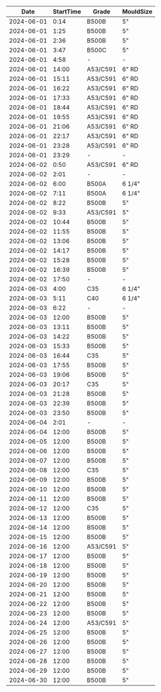 | **Date**   	| **StartTime** 	| **Grade** 	| **MouldSize** 	|
|------------	|---------------	|-----------	|---------------	|
| 2024-06-01 	| 0:14          	| B500B     	| 5"            	|
| 2024-06-01 	| 1:25          	| B500B     	| 5"            	|
| 2024-06-01 	| 2:36          	| B500B     	| 5"            	|
| 2024-06-01 	| 3:47          	| B500C     	| 5"            	|
| 2024-06-01 	| 4:58          	| -         	| -             	|
| 2024-06-01 	| 14:00         	| A53/C591  	| 6" RD         	|
| 2024-06-01 	| 15:11         	| A53/C591  	| 6" RD         	|
| 2024-06-01 	| 16:22         	| A53/C591  	| 6" RD         	|
| 2024-06-01 	| 17:33         	| A53/C591  	| 6" RD         	|
| 2024-06-01 	| 18:44         	| A53/C591  	| 6" RD         	|
| 2024-06-01 	| 19:55         	| A53/C591  	| 6" RD         	|
| 2024-06-01 	| 21:06         	| A53/C591  	| 6" RD         	|
| 2024-06-01 	| 22:17         	| A53/C591  	| 6" RD         	|
| 2024-06-01 	| 23:28         	| A53/C591  	| 6" RD         	|
| 2024-06-01 	| 23:29         	| -         	| -             	|
| 2024-06-02 	| 0:50          	| A53/C591  	| 6" RD         	|
| 2024-06-02 	| 2:01          	| -         	| -             	|
| 2024-06-02 	| 6:00          	| B500A     	| 6 1/4"        	|
| 2024-06-02 	| 7:11          	| B500A     	| 6 1/4"        	|
| 2024-06-02 	| 8:22          	| B500B     	| 5"            	|
| 2024-06-02 	| 9:33          	| A53/C591  	| 5"            	|
| 2024-06-02 	| 10:44         	| B500B     	| 5"            	|
| 2024-06-02 	| 11:55         	| B500B     	| 5"            	|
| 2024-06-02 	| 13:06         	| B500B     	| 5"            	|
| 2024-06-02 	| 14:17         	| B500B     	| 5"            	|
| 2024-06-02 	| 15:28         	| B500B     	| 5"            	|
| 2024-06-02 	| 16:39         	| B500B     	| 5"            	|
| 2024-06-02 	| 17:50         	| -         	| -             	|
| 2024-06-03 	| 4:00          	| C35       	| 6 1/4"        	|
| 2024-06-03 	| 5:11          	| C40       	| 6 1/4"        	|
| 2024-06-03 	| 6:22          	| -         	| -             	|
| 2024-06-03 	| 12:00         	| B500B     	| 5"            	|
| 2024-06-03 	| 13:11         	| B500B     	| 5"            	|
| 2024-06-03 	| 14:22         	| B500B     	| 5"            	|
| 2024-06-03 	| 15:33         	| B500B     	| 5"            	|
| 2024-06-03 	| 16:44         	| C35       	| 5"            	|
| 2024-06-03 	| 17:55         	| B500B     	| 5"            	|
| 2024-06-03 	| 19:06         	| B500B     	| 5"            	|
| 2024-06-03 	| 20:17         	| C35       	| 5"            	|
| 2024-06-03 	| 21:28         	| B500B     	| 5"            	|
| 2024-06-03 	| 22:39         	| B500B     	| 5"            	|
| 2024-06-03 	| 23:50         	| B500B     	| 5"            	|
| 2024-06-04 	| 2:01          	| -         	| -             	|
| 2024-06-04 	| 12:00         	| B500B     	| 5"            	|
| 2024-06-05 	| 12:00         	| B500B     	| 5"            	|
| 2024-06-06 	| 12:00         	| B500B     	| 5"            	|
| 2024-06-07 	| 12:00         	| B500B     	| 5"            	|
| 2024-06-08 	| 12:00         	| C35       	| 5"            	|
| 2024-06-09 	| 12:00         	| B500B     	| 5"            	|
| 2024-06-10 	| 12:00         	| B500B     	| 5"            	|
| 2024-06-11 	| 12:00         	| B500B     	| 5"            	|
| 2024-06-12 	| 12:00         	| C35       	| 5"            	|
| 2024-06-13 	| 12:00         	| B500B     	| 5"            	|
| 2024-06-14 	| 12:00         	| B500B     	| 5"            	|
| 2024-06-15 	| 12:00         	| B500B     	| 5"            	|
| 2024-06-16 	| 12:00         	| A53/C591  	| 5"            	|
| 2024-06-17 	| 12:00         	| B500B     	| 5"            	|
| 2024-06-18 	| 12:00         	| B500B     	| 5"            	|
| 2024-06-19 	| 12:00         	| B500B     	| 5"            	|
| 2024-06-20 	| 12:00         	| B500B     	| 5"            	|
| 2024-06-21 	| 12:00         	| B500B     	| 5"            	|
| 2024-06-22 	| 12:00         	| B500B     	| 5"            	|
| 2024-06-23 	| 12:00         	| B500B     	| 5"            	|
| 2024-06-24 	| 12:00         	| A53/C591  	| 5"            	|
| 2024-06-25 	| 12:00         	| B500B     	| 5"            	|
| 2024-06-26 	| 12:00         	| B500B     	| 5"            	|
| 2024-06-27 	| 12:00         	| B500B     	| 5"            	|
| 2024-06-28 	| 12:00         	| B500B     	| 5"            	|
| 2024-06-29 	| 12:00         	| B500B     	| 5"            	|
| 2024-06-30 	| 12:00         	| B500B     	| 5"            	|
